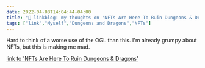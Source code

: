 ```yaml
---
date: 2022-04-08T14:04:44-04:00
title: "🔗 linkblog: my thoughts on 'NFTs Are Here To Ruin Dungeons & Dragons'"
tags: ["link","Myself","Dungeons and Dragons","NFTs"]
---
```

Hard to think of a worse use of the OGL than this. I'm already grumpy about NFTs, but this is making me mad.
 
[link to 'NFTs Are Here To Ruin Dungeons & Dragons'](https://gizmodo.com/dungeons-dragons-nft-gripnr-blockchain-dnd-ttrpg-1848686984)
